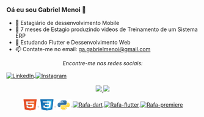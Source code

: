 ### Oá eu sou Gabriel Menoi 👋


- 🔭 Estagiário de dessenvolvimento Mobile 
- 🔭 7 meses de Estagio produzindo videos de Treinamento de um Sistema ERP 
- 🌱 Estudando Flutter e Dessenvolvimento Web
- 📫 Contate-me no email: ga.gabrielmenoi@gmail.com
<p align="center"><i> Encontre-me nas redes sociais:</i><br></p>
<a align="center" href="linkedin.com/in/gabrielmenoi" rel="nofollow">
	<img align="center" src="https://camo.githubusercontent.com/1598532a3542326fff0ea5e0481f39287c1a1a201b07b4fff95c5ecd6a30553e/68747470733a2f2f696d672e736869656c64732e696f2f62616467652f4c696e6b6564496e2d2532333030373742352e7376673f267374796c653d666c61742d737175617265266c6f676f3d6c696e6b6564696e266c6f676f436f6c6f723d7768697465" alt="LinkedIn" data-canonical-src="https://img.shields.io/badge/LinkedIn-%230077B5.svg?&amp;style=flat-square&amp;logo=linkedin&amp;logoColor=white" style="max-width:100%;">
</a>
<a align="center" href="https://www.instagram.com/gabrielmenoi/" rel="nofollow">
	<img align="center" src="https://camo.githubusercontent.com/b091cb88e26295fdc73b1f1f91d812216757930cb4d60f7951a07deff2a53fd5/68747470733a2f2f696d672e736869656c64732e696f2f62616467652f496e7374616772616d2d2532334534343035462e7376673f267374796c653d666c61742d737175617265266c6f676f3d696e7374616772616d266c6f676f436f6c6f723d7768697465" alt="Instagram" data-canonical-src="https://img.shields.io/badge/Instagram-%23E4405F.svg?&amp;style=flat-square&amp;logo=instagram&amp;logoColor=white" style="max-width:100%;">
</a>
</div>

</br>
</br>

<div align="center">
  <a href="https://github.com/gabrielmenoi0">
  <img height="180em" src="https://github-readme-stats.vercel.app/api?username=gabrielmenoi0&show_icons=true&theme=dracula&include_all_commits=true&count_private=true"/>
  <img height="180em" src="https://github-readme-stats.vercel.app/api/top-langs/?username=gabrielmenoi0&layout=compact&langs_count=7&theme=dracula"/>
</div>
<div align="center" style="display: inline_block"><br>
  <img align="center" alt="Rafa-HTML" height="30" width="40" src="https://raw.githubusercontent.com/devicons/devicon/master/icons/html5/html5-original.svg">
  <img align="center" alt="Rafa-CSS" height="30" width="40" src="https://raw.githubusercontent.com/devicons/devicon/master/icons/css3/css3-original.svg">
  <img align="center" alt="Rafa-Python" height="30" width="40" src="https://raw.githubusercontent.com/devicons/devicon/master/icons/python/python-original.svg">
  <img align="center" alt="Rafa-dart" height="30" width="40" src="https://cdn.jsdelivr.net/gh/devicons/devicon/icons/dart/dart-plain-wordmark.svg" />
  <img align="center" alt="Rafa-flutter" height="30" width="40" src="https://cdn.jsdelivr.net/gh/devicons/devicon/icons/flutter/flutter-original.svg" />
  <img align="center" alt="Rafa-premiere" height="30" width="40" src="https://cdn.jsdelivr.net/gh/devicons/devicon/icons/premierepro/premierepro-original.svg" />


  </div>

  
